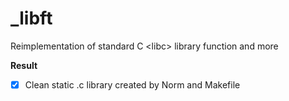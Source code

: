# _libft

Reimplementation of standard C &lt;libc> library function and more

**Result**

- [x] Clean static .c library created by Norm and Makefile
